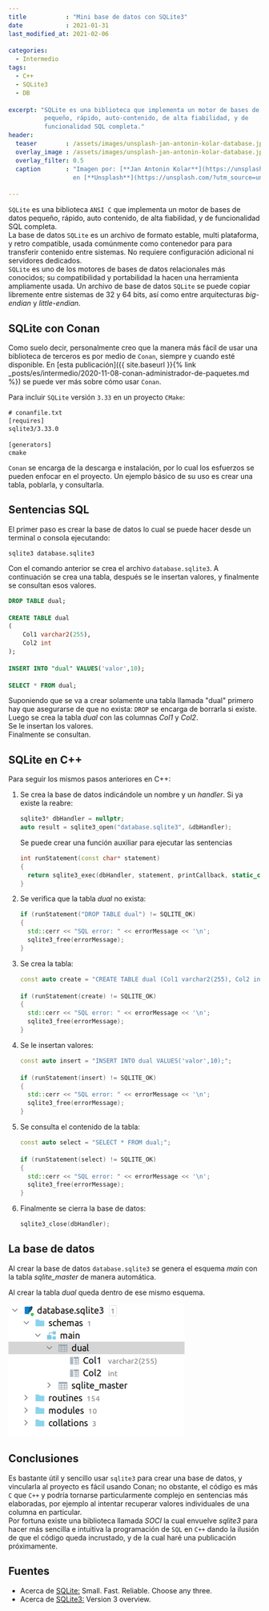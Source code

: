 ```yaml
---
title           : "Mini base de datos con SQLite3"
date            : 2021-01-31
last_modified_at: 2021-02-06

categories:
  - Intermedio
tags:
  - C++
  - SQLite3
  - DB

excerpt: "SQLite es una biblioteca que implementa un motor de bases de datos 
          pequeño, rápido, auto-contenido, de alta fiabilidad, y de 
          funcionalidad SQL completa."
header:
  teaser        : /assets/images/unsplash-jan-antonin-kolar-database.jpg
  overlay_image : /assets/images/unsplash-jan-antonin-kolar-database.jpg
  overlay_filter: 0.5
  caption       : "Imagen por: [**Jan Antonin Kolar**](https://unsplash.com/@jankolar?utm_source=unsplash) 
                  en [**Unsplash**](https://unsplash.com/?utm_source=unsplash)"

---
```


`SQLite` es una biblioteca `ANSI C` que implementa un motor de bases de datos
pequeño, rápido, auto contenido, de alta fiabilidad, y de
funcionalidad SQL completa.  
La base de datos `SQLite` es un archivo de formato estable, multi plataforma, y retro 
compatible, usada comúnmente como contenedor para para transferir contenido
entre sistemas. No requiere configuración adicional ni servidores dedicados.  
`SQLite` es uno de los motores de bases de datos relacionales más conocidos; 
su compatibilidad y portabilidad la hacen una herramienta ampliamente usada.
Un archivo de base de datos `SQLite` se puede copiar libremente entre sistemas
de 32 y 64 bits, así como entre arquitecturas _big-endian_ y _little-endian_.


## SQLite con Conan

Como suelo decir, personalmente creo que la manera más fácil de 
usar una biblioteca de terceros es por medio de `Conan`, siempre y cuando
esté disponible. En 
[esta publicación]({{ site.baseurl }}{% link _posts/es/intermedio/2020-11-08-conan-administrador-de-paquetes.md %})
se puede ver más sobre cómo usar `Conan`.

Para incluir `SQLite` versión `3.33` en un proyecto `CMake`:

```text
# conanfile.txt
[requires]
sqlite3/3.33.0

[generators]
cmake
```

`Conan` se encarga de la descarga e instalación, por lo cual los esfuerzos se pueden 
enfocar en el proyecto. Un ejemplo básico de su uso es crear una tabla, poblarla, y
consultarla.

## Sentencias SQL

El primer paso es crear la base de datos lo cual se puede hacer desde un terminal
o consola ejecutando:

    sqlite3 database.sqlite3

Con el comando anterior se crea el archivo `database.sqlite3`.
A continuación se crea una tabla, después se le insertan valores,
y finalmente se consultan esos valores.

```sql
DROP TABLE dual;

CREATE TABLE dual 
(
    Col1 varchar2(255),
    Col2 int
);

INSERT INTO "dual" VALUES('valor',10);

SELECT * FROM dual;
```

Suponiendo que se va a crear solamente una tabla llamada "dual" 
primero hay que asegurarse de que no exista: `DROP` se encarga de borrarla si existe.  
Luego se crea la tabla _dual_ con las columnas _Col1_ y _Col2_.  
Se le insertan los valores.  
Finalmente se consultan.


## SQLite en C++

Para seguir los mismos pasos anteriores en C++:

1. Se crea la base de datos indicándole un nombre y un _handler_. Si ya existe 
la reabre:

    ```c++
    sqlite3* dbHandler = nullptr;
    auto result = sqlite3_open("database.sqlite3", &dbHandler);
    ```

    Se puede crear una función auxiliar para ejecutar las sentencias

    ```c++
    int runStatement(const char* statement)
    {
      return sqlite3_exec(dbHandler, statement, printCallback, static_cast<void*>(data), &errorMessage);
    }
    ```

2. Se verifica que la tabla _dual_ no exista:

    ```c++
    if (runStatement("DROP TABLE dual") != SQLITE_OK)
    {
      std::cerr << "SQL error: " << errorMessage << '\n';
      sqlite3_free(errorMessage);
    }
    ```

3. Se crea la tabla:

    ```c++
    const auto create = "CREATE TABLE dual (Col1 varchar2(255), Col2 int);";
    
    if (runStatement(create) != SQLITE_OK)
    {
      std::cerr << "SQL error: " << errorMessage << '\n';
      sqlite3_free(errorMessage);
    }
    ```

4. Se le insertan valores:

    ```c++
    const auto insert = "INSERT INTO dual VALUES('valor',10);";

    if (runStatement(insert) != SQLITE_OK)
    {
      std::cerr << "SQL error: " << errorMessage << '\n';
      sqlite3_free(errorMessage);
    }
   ```

5. Se consulta el contenido de la tabla:

    ```c++
    const auto select = "SELECT * FROM dual;";

    if (runStatement(select) != SQLITE_OK)
    {
      std::cerr << "SQL error: " << errorMessage << '\n';
      sqlite3_free(errorMessage);
    }
   ```

6. Finalmente se cierra la base de datos:

    ```c++
    sqlite3_close(dbHandler);
    ```

## La base de datos

Al crear la base de datos `database.sqlite3` se genera el esquema _main_ con la tabla
_sqlite_master_ de manera automática.

Al crear la tabla _dual_ queda dentro de ese mismo esquema.

![sqlite3db](/assets/screenshots/sqlite3db.png)


## Conclusiones

Es bastante útil y sencillo usar `sqlite3` para crear una base de datos, 
y vincularla al proyecto es fácil usando Conan; no obstante, 
el código es más `C` que `C++` y podría
tornarse particularmente complejo en sentencias más elaboradas,
por ejemplo al intentar recuperar valores individuales de una columna en
particular.  
Por fortuna existe una biblioteca llamada _SOCI_ la cual envuelve _sqlite3_
para hacer más sencilla e intuitiva la programación de `SQL` en `C++`
dando la ilusión de que el código queda incrustado, y de la cual haré
una publicación próximamente.


## Fuentes

- Acerca de [SQLite:](https://www.sqlite.org/about.html)
  Small. Fast. Reliable. Choose any three.
- Acerca de [SQLite3:](https://sqlite.org/version3.html)
Version 3 overview.
